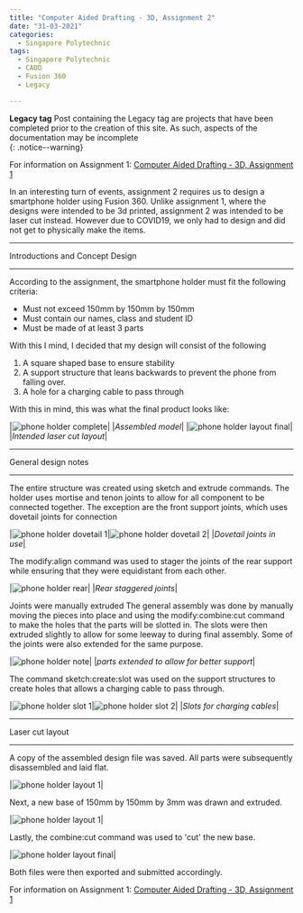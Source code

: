 ```yaml
---
title: "Computer Aided Drafting - 3D, Assignment 2"
date: "31-03-2021"
categories:
  - Singapore Polytechnic
tags:
  - Singapore Polytechnic
  - CADD
  - Fusion 360
  - Legacy

---
```

**Legacy tag** Post containing the Legacy tag are projects that have been completed prior to the creation of this site. As such, aspects of the documentation may be incomplete   
{: .notice--warning}

For information on Assignment 1: <a href="https://khkhiu.github.io/singapore%20polytechnic/sp-cadd-3d-A1/">Computer Aided Drafting - 3D, Assignment 1</a>

In an interesting turn of events, assignment 2 requires us to design a smartphone holder using Fusion 360. Unlike assignment 1, where the designs were intended to be 3d printed, assignment 2 was intended to be laser cut instead. However due to COVID19, we only had to design and did not get to physically make the items.

***

Introductions and Concept Design

***
According to the assignment, the smartphone holder must fit the following criteria:
- Must not exceed 150mm by 150mm by 150mm
- Must contain our names, class and student ID
- Must be made of at least 3 parts

With this I mind, I decided that my design will consist of the following
1. A square shaped base to ensure stability
2. A support structure that leans backwards to prevent the phone from falling over.
3. A hole for a charging cable to pass through

With this in mind, this was what the final product looks like:

|![phone holder complete](/assets/images/2021-03-31-sp-cadd-3d-pt3/phone_holder_fin.png)|
|<em>Assembled model</em>|
|![phone holder layout final](/assets/images/2021-03-31-sp-cadd-3d-pt3/phone_holder_fin_layout.png)|
|<em>Intended laser cut layout</em>|

***

General design notes

***

The entire structure was created using sketch and extrude commands. The holder uses mortise and tenon joints to allow for all component to be connected together. The exception are the front support joints, which uses dovetail joints for connection

|![phone holder dovetail 1](/assets/images/2021-03-31-sp-cadd-3d-pt3/phone_holder_dove_1.png)|![phone holder dovetail 2](/assets/images/2021-03-31-sp-cadd-3d-pt3/phone_holder_dove_2.png)|
|<em>Dovetail joints in use</em>|

The modify:align command was used to stager the joints of the rear support while ensuring that they were equidistant from each other.

|![phone holder rear](/assets/images/2021-03-31-sp-cadd-3d-pt3/phone_holder_rear.png)|
|<em>Rear staggered joints</em>|


Joints were manually extruded  The general assembly was done by manually moving the pieces into place and using the modify:combine:cut command to make the holes that the parts will be slotted in. The slots were then extruded slightly to allow for some leeway to during final assembly. Some of the joints were also extended for the same purpose. 

|![phone holder note](/assets/images/2021-03-31-sp-cadd-3d-pt3/phone_holder_note1.png)|
|<em>parts extended to allow for better support</em>|

The command sketch:create:slot was used on the support structures to create holes that allows a charging cable to pass through.

|![phone holder slot 1](/assets/images/2021-03-31-sp-cadd-3d-pt3/phone_holder_slot1.png)|![phone holder slot 2](/assets/images/2021-03-31-sp-cadd-3d-pt3/phone_holder_slot2.png)|
|<em>Slots for charging cables</em>|

***

Laser cut layout

***
A copy of the assembled design file was saved. All parts were subsequently disassembled and laid flat.

|![phone holder layout 1](/assets/images/2021-03-31-sp-cadd-3d-pt3/phone_holder_layout1.png)|

Next, a new base of 150mm by 150mm by 3mm was drawn and extruded.

|![phone holder layout 1](/assets/images/2021-03-31-sp-cadd-3d-pt3/phone_holder_layout2.png)|

Lastly, the combine:cut command was used to 'cut' the new base.

|![phone holder layout final](/assets/images/2021-03-31-sp-cadd-3d-pt3/phone_holder_fin_layout.png)|


Both files were then exported and submitted accordingly.

For information on Assignment 1: <a href="https://khkhiu.github.io/singapore%20polytechnic/sp-cadd-3d-A1/">Computer Aided Drafting - 3D, Assignment 1</a>
